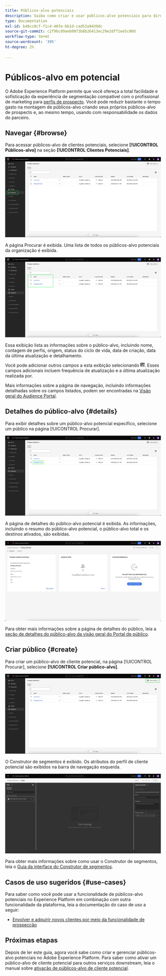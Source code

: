 ```yaml
---
title: Públicos-alvo potenciais
description: Saiba como criar e usar públicos-alvo potenciais para direcionar clientes desconhecidos usando informações de terceiros.
type: Documentation
exl-id: b48cc0cf-f1c4-46fe-bb1d-cad53a9439dc
source-git-commit: c2f9bcd9aeb0073b8b26413ec29e2dff1ee5c80d
workflow-type: tm+mt
source-wordcount: '395'
ht-degree: 2%

---
```


# Públicos-alvo em potencial

O Adobe Experience Platform permite que você ofereça a total facilidade e sofisticação da experiência de segmentação compatível com o profissional de marketing para [perfis de prospecto](../../profile/ui/prospect-profile.md). Você pode reduzir bastante o tempo gasto na montagem de públicos-alvo criando seus próprios públicos-alvo de prospecto e, ao mesmo tempo, usando com responsabilidade os dados do parceiro.

## Navegar {#browse}

Para acessar públicos-alvo de clientes potenciais, selecione **[!UICONTROL Públicos-alvo]** na seção **[!UICONTROL Clientes Potenciais]**.

![O botão [!UICONTROL Públicos-alvo] está realçado na seção [!UICONTROL Clientes Potenciais].](../images/ui/prospect-audience/prospect-audiences.png)

A página Procurar é exibida. Uma lista de todos os públicos-alvo potenciais da organização é exibida.

![Os públicos-alvo de cliente potencial pertencentes à organização estão destacados.](../images/ui/prospect-audience/browse-audiences.png)

Essa exibição lista as informações sobre o público-alvo, incluindo nome, contagem de perfis, origem, status do ciclo de vida, data de criação, data da última atualização e detalhamento.

Você pode adicionar outros campos a esta exibição selecionando ![o ícone do atributo de filtro](../images/ui/prospect-audience/filter-attribute.png). Esses campos adicionais incluem frequência de atualização e a última atualização realizada por.

Mais informações sobre a página de navegação, incluindo informações detalhadas sobre os campos listados, podem ser encontradas na [Visão geral do Audience Portal](./audience-portal.md#list).

## Detalhes do público-alvo {#details}

Para exibir detalhes sobre um público-alvo potencial específico, selecione um público na página [!UICONTROL Procurar].

![Uma audiência de cliente potencial específica é destacada.](../images/ui/prospect-audience/select-specific-audience.png)

A página de detalhes do público-alvo potencial é exibida. As informações, incluindo o resumo do público-alvo potencial, o público-alvo total e os destinos ativados, são exibidas.

![A página de detalhes do público-alvo potencial é exibida.](../images/ui/prospect-audience/audience-details.png)

Para obter mais informações sobre a página de detalhes do público, leia a [seção de detalhes do público-alvo da visão geral do Portal de público](./audience-portal.md#audience-details).

## Criar público {#create}

Para criar um público-alvo de cliente potencial, na página [!UICONTROL Procurar], selecione **[!UICONTROL Criar público-alvo]**.

![O botão [!UICONTROL Criar público-alvo] está realçado na página de procura de público-alvo potencial.](../images/ui/prospect-audience/select-create-audience.png)

O Construtor de segmentos é exibido. Os atributos do perfil de cliente potencial são exibidos na barra de navegação esquerda.

![O Construtor de segmentos é exibido. Observe que os únicos atributos disponíveis são para a classe de Perfil de Cliente Potencial.](../images/ui/prospect-audience/segment-builder.png)

Para obter mais informações sobre como usar o Construtor de segmentos, leia o [Guia da interface do Construtor de segmentos](./segment-builder.md).

## Casos de uso sugeridos {#use-cases}

Para saber como você pode usar a funcionalidade de públicos-alvo potenciais no Experience Platform em combinação com outra funcionalidade da plataforma, leia a documentação do caso de uso a seguir:

- [Envolver e adquirir novos clientes por meio da funcionalidade de prospecção](../../rtcdp/partner-data/prospecting.md)

## Próximas etapas

Depois de ler este guia, agora você sabe como criar e gerenciar públicos-alvo potenciais no Adobe Experience Platform. Para saber como ativar um público-alvo de cliente potencial para outros serviços downstream, leia o manual sobre [ativação de públicos-alvo de cliente potencial](../../destinations/ui/activate-prospect-audiences.md).
